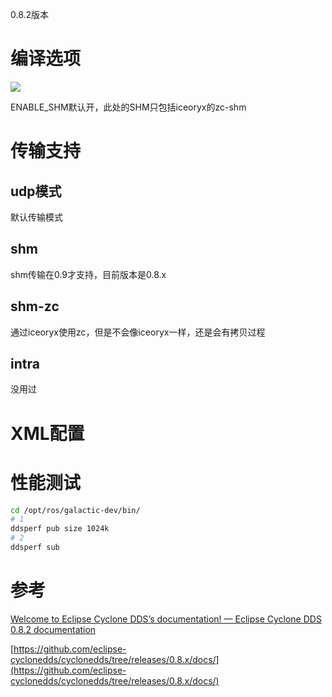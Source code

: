 0.8.2版本

# 编译选项

![](https://tcs.teambition.net/storage/312h9495b894a0c87afa4ef3bee36253654f?Signature=eyJhbGciOiJIUzI1NiIsInR5cCI6IkpXVCJ9.eyJBcHBJRCI6IjU5Mzc3MGZmODM5NjMyMDAyZTAzNThmMSIsIl9hcHBJZCI6IjU5Mzc3MGZmODM5NjMyMDAyZTAzNThmMSIsIl9vcmdhbml6YXRpb25JZCI6IiIsImV4cCI6MTY3MTc5NDgwOSwiaWF0IjoxNjcxMTkwMDA5LCJyZXNvdXJjZSI6Ii9zdG9yYWdlLzMxMmg5NDk1Yjg5NGEwYzg3YWZhNGVmM2JlZTM2MjUzNjU0ZiJ9.rEZ5bRh451Q8KpdpfPiWqR8vNVpBlcEQQcDOU9cew2A&download=image.png "")

ENABLE_SHM默认开，此处的SHM只包括iceoryx的zc-shm

# 传输支持

## udp模式

默认传输模式

## shm

shm传输在0.9才支持，目前版本是0.8.x

## shm-zc

通过iceoryx使用zc，但是不会像iceoryx一样，还是会有拷贝过程

## intra

没用过

# XML配置

# 性能测试

```bash
cd /opt/ros/galactic-dev/bin/
# 1
ddsperf pub size 1024k
# 2
ddsperf sub
```

# 参考

[Welcome to Eclipse Cyclone DDS’s documentation! — Eclipse Cyclone DDS 0.8.2 documentation](https://cyclonedds.io/docs/cyclonedds/0.8.2/)

[https://github.com/eclipse-cyclonedds/cyclonedds/tree/releases/0.8.x/docs/](https://github.com/eclipse-cyclonedds/cyclonedds/tree/releases/0.8.x/docs/)
